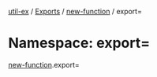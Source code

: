 [util-ex](../README.md) / [Exports](../modules.md) / [new-function](new_function.md) / export=

# Namespace: export=

[new-function](new_function.md).export=
